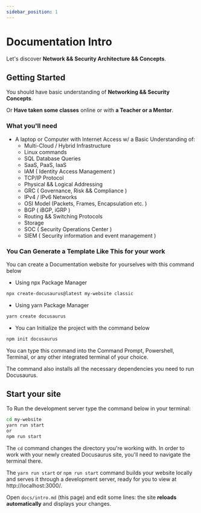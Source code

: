 ```yaml
---
sidebar_position: 1
---
```


# Documentation Intro

Let's discover **Network && Security Architecture && Concepts**.

## Getting Started

You should have basic understanding of **Networking && Security Concepts**.

Or **Have taken some classes** online or with **a Teacher or a Mentor**.

### What you'll need

- A laptop or Computer with Internet Access w/ a Basic Understanding of:
  - Multi-Cloud / Hybrid Infrastructure
  - Linux commands
  - SQL Database Queries
  - SaaS, PaaS, IaaS
  - IAM ( Identity Access Management )
  - TCP/IP Protocol
  - Physical && Logical Addressing
  - GRC ( Governance, Risk && Compliance )
  - IPv4 / IPv6 Networks
  - OSI Model (Packets, Frames, Encapsulation etc. )
  - BGP ( iBGP, iGRP )
  - Routing && Switching Protocols
  - Storage
  - SOC ( Security Operations Center )
  - SIEM ( Security information and event management )

### You Can Generate a Template Like This for your work

You can create a Documentation website for yourselves with this command below

- Using npx Package Manager

```bash
npx create-docusaurus@latest my-website classic
```

- Using yarn Package Manager

```bash
yarn create docusaurus
```

- You can Initialize the project with the command below

```bash
npm init docusaurus
```

You can type this command into the Command Prompt, Powershell, Terminal, or any other integrated terminal of your choice.

The command also installs all the necessary dependencies you need to run Docusaurus.

## Start your site

To Run the development server type the command below in your terminal:

```bash
cd my-website
yarn run start
or
npm run start
```

The `cd` command changes the directory you're working with. In order to work with your newly created Docusaurus site, you'll need to navigate the terminal there.

The `yarn run start` or `npm run start` command builds your website locally and serves it through a development server, ready for you to view at http://localhost:3000/.

Open `docs/intro.md` (this page) and edit some lines: the site **reloads automatically** and displays your changes.
